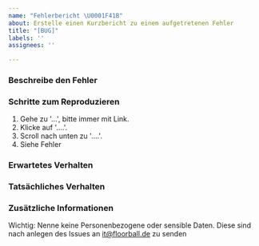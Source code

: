 ```yaml
---
name: "Fehlerbericht \U0001F41B"
about: Erstelle einen Kurzbericht zu einem aufgetretenen Fehler
title: "[BUG]"
labels: ''
assignees: ''

---
```


### Beschreibe den Fehler
<!-- Eine klare und prägnante Beschreibung des Fehlers. -->

### Schritte zum Reproduzieren
1. Gehe zu '...', bitte immer mit Link.
2. Klicke auf '....'.
3. Scroll nach unten zu '....'.
4. Siehe Fehler

### Erwartetes Verhalten
<!-- Eine klare und prägnante Beschreibung dessen, was du erwartest, was passiert. -->

### Tatsächliches Verhalten
<!-- Eine klare und prägnante Beschreibung dessen, was tatsächlich passiert ist. -->

### Zusätzliche Informationen
<!-- Füge hier weitere Informationen (z.B. Protokolle, Screenshots, etc.) zum Nachvollziehen des Problems hinzu. -->


Wichtig: Nenne keine Personenbezogene oder sensible Daten. Diese sind nach anlegen des Issues an it@floorball.de zu senden
